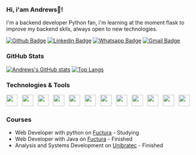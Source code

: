 ### Hi, i'am Andrews👋!

I'm a backend developer Python fan, i'm learning at the moment flask to improve my backend skils, always open to new technologies.

[![Github Badge](https://img.shields.io/badge/Andrewsmp-100000?logo=github&logoColor=white&link=https://github.com/Andrewsmp)](https://github.com/Andrewsmp)
[![Linkedin Badge](https://img.shields.io/badge/andrewspereira-0077B5?logo=linkedin&logoColor=white&link=https://www.linkedin.com/in/andrewspereira/)](https://www.linkedin.com/in/andrewspereira/)
[![Whatsapp Badge](https://img.shields.io/badge/andrews-25D366?logo=whatsapp&logoColor=white&link=https://api.whatsapp.com/send?phone=5581998195441)](https://api.whatsapp.com/send?phone=5581996539057)
[![Gmail Badge](https://img.shields.io/badge/andrews.minervino@gmail.com-D14836?logo=gmail&logoColor=white&link=mailto:andrews.minervino@gmail.com)](mailto:andrews.minervino@gmail.com)

### GitHub Stats

[![Andrews's GitHub stats](https://github-readme-stats.vercel.app/api?username=Andrewsmp&show_icons=true&theme=highcontrast)](https://github.com/Andrewsmp/github-readme-stats)
[![Top Langs](https://github-readme-stats.vercel.app/api/top-langs/?username=Andrewsmp&theme=highcontrast)](https://github.com/Andrewsmp/github-readme-stats)

### Technologies & Tools
<div>
 <img style="height:30px;width:30px" src="https://cdn.jsdelivr.net/gh/devicons/devicon/icons/python/python-original.svg" /> &nbsp;
 <img style="height:30px;width:30px" src="https://cdn.jsdelivr.net/gh/devicons/devicon/icons/javascript/javascript-original.svg" /> &nbsp;
 <img style="height:30px;width:30px" src="https://cdn.jsdelivr.net/gh/devicons/devicon/icons/typescript/typescript-original.svg" /> &nbsp;
 <img style="height:30px;width:30px" src="https://cdn.jsdelivr.net/gh/devicons/devicon/icons/nodejs/nodejs-original.svg" /> &nbsp;
 <img style="height:30px;width:30px" src="https://cdn.jsdelivr.net/gh/devicons/devicon/icons/html5/html5-original.svg" /> &nbsp;
 <img style="height:30px;width:30px" src="https://cdn.jsdelivr.net/gh/devicons/devicon/icons/css3/css3-original.svg" /> &nbsp;
 <img style="height:30px;width:30px" src="https://cdn.jsdelivr.net/gh/devicons/devicon/icons/git/git-original.svg" /> &nbsp;
 <img style="height:30px;width:30px" src="https://cdn.jsdelivr.net/gh/devicons/devicon/icons/github/github-original.svg" /> &nbsp;
 <img style="height:30px;width:30px" src="https://cdn.jsdelivr.net/gh/devicons/devicon/icons/linux/linux-original.svg" /> &nbsp;
 <img style="height:30px;width:30px" src="https://cdn.jsdelivr.net/gh/devicons/devicon/icons/vscode/vscode-original.svg" /> &nbsp;
 <img style="height:30px;width:30px" src="https://cdn.jsdelivr.net/gh/devicons/devicon/icons/vim/vim-original.svg" /> &nbsp;
 <img style="height:30px;width:30px" src="https://cdn.jsdelivr.net/gh/devicons/devicon/icons/docker/docker-original.svg" />
</div>

 ### Courses 
- Web Developer with python on [Fuctura](https://www.fuctura.com.br/recife/cursos/python/) - Studying
- Web Developer with Java on [Fuctura](https://www.fuctura.com.br/recife/cursos/java/) - Finished
- Analysis and Systems Development on [Unibratec](https://web.facebook.com/unibratec/?_rdc=1&_rdr) - Finished
